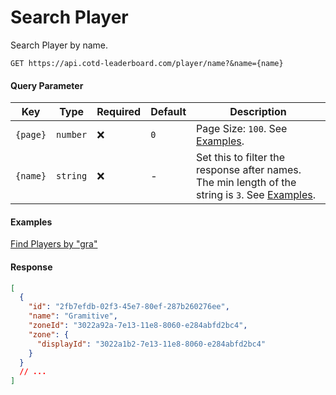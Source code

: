 # Search Player

Search Player by name.

```http
GET https://api.cotd-leaderboard.com/player/name?&name={name}
```

#### Query Parameter

| Key      | Type     | Required | Default | Description                                                                                                  |
| -------- | -------- | -------- | ------- | ------------------------------------------------------------------------------------------------------------ |
| `{page}` | `number` | ❌       | `0`     | Page Size: `100`. See [Examples](#examples).                                                                 |
| `{name}` | `string` | ❌       | -       | Set this to filter the response after names. The min length of the string is `3`. See [Examples](#examples). |

#### Examples

[Find Players by "gra"](https://api.cotd-leaderboard.com/player/name?name=gra)

#### Response

```json
[
  {
    "id": "2fb7efdb-02f3-45e7-80ef-287b260276ee",
    "name": "Gramitive",
    "zoneId": "3022a92a-7e13-11e8-8060-e284abfd2bc4",
    "zone": {
      "displayId": "3022a1b2-7e13-11e8-8060-e284abfd2bc4"
    }
  }
  // ...
]
```
